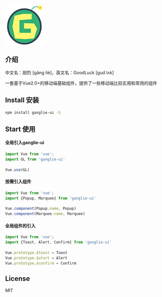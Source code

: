 
![gl-logo](./static/GL-logo-128x128.png)

## 介绍

中文名：刚烈 [gāng liè]，英文名：GoodLuck [ɡud lʌk]

一套基于Vue2.0+的移动端基础组件，提供了一些移动端比较实用和常用的组件

## Install 安装

```bash
npm install ganglie-ui -S
```


## Start 使用

####  全局引入ganglie-ui

```javascript
import Vue from 'vue';
import GL from 'ganglie-ui'
	
Vue.use(GL)
```
#### 按需引入组件

```javascript
import Vue from 'vue';
import {Popup, Marquee} from 'ganglie-ui'

Vue.component(Popup.name, Popup)
Vue.component(Marquee.name, Marquee)
```

#### 全局组件的引入

```javascript
import Vue from 'vue';
import {Toast, Alert, Confirm} from 'ganglie-ui'
	
Vue.prototype.$toast = Toast
Vue.prototype.$alert = Alert
Vue.prototype.$confirm = Confirm
```

## License

MIT
